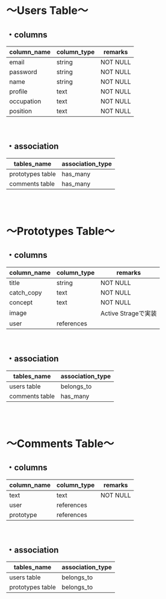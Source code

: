 # 〜Users Table〜  
## ・columns  
|column_name|column_type|remarks|
|-----------|-----------|-------|
|email|string|NOT NULL|
|password|string|NOT NULL|
|name|string|NOT NULL|
|profile|text|NOT NULL|
|occupation|text|NOT NULL|
|position|text|NOT NULL|
<br>

## ・association  
|tables_name|association_type|
|-----------|----------------|
|prototypes table|has_many|
|comments table|has_many|
<br>
<br>

# 〜Prototypes Table〜  
## ・columns  
|column_name|column_type|remarks|
|-----------|-----------|-------|
|title|string|NOT NULL|
|catch_copy|text|NOT NULL|
|concept|text|NOT NULL|
|image||Active Strageで実装|
|user|references||  
<br>

## ・association  
|tables_name|association_type|
|-----------|----------------|
|users table|belongs_to|
|comments table|has_many|
<br>
<br>

# 〜Comments Table〜  
## ・columns  
|column_name|column_type|remarks|
|-----------|-----------|-------|
|text|text|NOT NULL|
|user|references||
|prototype|references||  
<br>

## ・association  
|tables_name|association_type|
|-----------|----------------|
|users table|belongs_to|
|prototypes table|belongs_to|